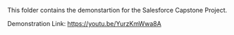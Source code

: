 This folder contains the demonstartion for the Salesforce Capstone Project.

Demonstration Link: https://youtu.be/YurzKmWwa8A
